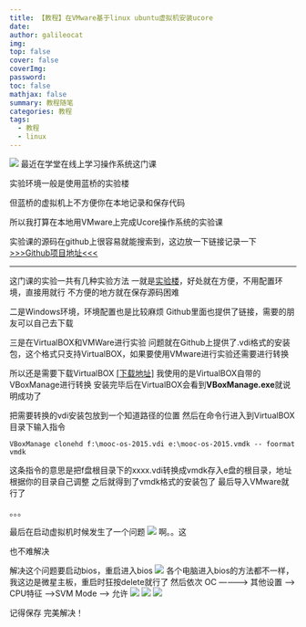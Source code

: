 ```yaml
---
title: 【教程】在VMware基于linux ubuntu虚拟机安装ucore
date: 
author: galileocat
img: 
top: false
cover: false
coverImg: 
password: 
toc: false
mathjax: false
summary: 教程随笔
categories: 教程
tags:
  - 教程
  - linux
---
```

![](https://cdn.jsdelivr.net/gh/QiYi92/ImageHost/img/202108072048759.jpeg)
最近在学堂在线上学习操作系统这门课

实验环境一般是使用蓝桥的实验楼

但蓝桥的虚拟机上不方便你在本地记录和保存代码

所以我打算在本地用VMware上完成Ucore操作系统的实验课

实验课的源码在github上很容易就能搜索到，这边放一下链接记录一下
[>>>Github项目地址<<<](https://github.com/kiukotsu/ucore)

---

这门课的实验一共有几种实验方法
一就是[实验楼](https://www.lanqiao.cn/courses/221/learning/)，好处就在方便，不用配置环境，直接用就行
不方便的地方就在保存源码困难

二是Windows环境，环境配置也是比较麻烦
Github里面也提供了链接，需要的朋友可以自己去下载

三是在VirtualBOX和VMWare进行实验
问题就在Github上提供了.vdi格式的安装包，这个格式只支持VirtualBOX，如果要使用VMware进行实验还需要进行转换

所以还是需要下载VirtualBOX   [[下载地址]](https://www.virtualbox.org/)
我使用的是VirtualBOX自带的VBoxManage进行转换
安装完毕后在VirtualBOX会看到**VBoxManage.exe**就说明成功了

把需要转换的vdi安装包放到一个知道路径的位置
然后在命令行进入到VirtualBOX目录下输入指令
```
VBoxManage clonehd f:\mooc-os-2015.vdi e:\mooc-os-2015.vmdk -- foormat vmdk
```
这条指令的意思是把f盘根目录下的xxxx.vdi转换成vmdk存入e盘的根目录，地址根据你的目录自己调整
之后就得到了vmdk格式的安装包了
最后导入VMware就行了

。。。

最后在启动虚拟机时候发生了一个问题
![](https://cdn.jsdelivr.net/gh/QiYi92/ImageHost/img/202108072052264.png)
啊。。这

也不难解决

解决这个问题要启动bios，重启进入bios
![](https://cdn.jsdelivr.net/gh/QiYi92/ImageHost/img/202108072056914.jpeg)
各个电脑进入bios的方法都不一样，我这边是微星主板，重启时狂按delete就行了
然后依次 OC ————> 其他设置 ——> CPU特征 ——>SVM Mode ——> 允许
![](https://cdn.jsdelivr.net/gh/QiYi92/ImageHost/img/202108072059838.jpeg)
![](https://cdn.jsdelivr.net/gh/QiYi92/ImageHost/img/202108072059118.jpeg)
![](https://cdn.jsdelivr.net/gh/QiYi92/ImageHost/img/202108072100917.jpeg)

记得保存
完美解决！

